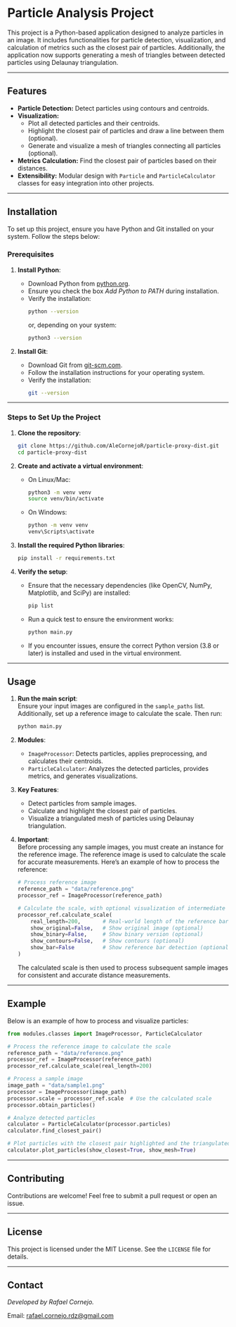 # Particle Analysis Project

This project is a Python-based application designed to analyze particles in an image. It includes functionalities for particle detection, visualization, and calculation of metrics such as the closest pair of particles. Additionally, the application now supports generating a mesh of triangles between detected particles using Delaunay triangulation.

---

## Features

- **Particle Detection:** Detect particles using contours and centroids.
- **Visualization:** 
  - Plot all detected particles and their centroids.
  - Highlight the closest pair of particles and draw a line between them (optional).
  - Generate and visualize a mesh of triangles connecting all particles (optional).
- **Metrics Calculation:** Find the closest pair of particles based on their distances.
- **Extensibility:** Modular design with `Particle` and `ParticleCalculator` classes for easy integration into other projects.

---

## Installation

To set up this project, ensure you have Python and Git installed on your system. Follow the steps below:

### Prerequisites

1. **Install Python**:
   - Download Python from [python.org](https://www.python.org/downloads/).
   - Ensure you check the box *Add Python to PATH* during installation.
   - Verify the installation:
     ```bash
     python --version
     ```
     or, depending on your system:
     ```bash
     python3 --version
     ```

2. **Install Git**:
   - Download Git from [git-scm.com](https://git-scm.com/).
   - Follow the installation instructions for your operating system.
   - Verify the installation:
     ```bash
     git --version
     ```

---

### Steps to Set Up the Project

1. **Clone the repository**:
   ```bash
   git clone https://github.com/AleCornejoR/particle-proxy-dist.git
   cd particle-proxy-dist
   ```

2. **Create and activate a virtual environment**:
   - On Linux/Mac:
     ```bash
     python3 -m venv venv
     source venv/bin/activate
     ```
   - On Windows:
     ```bash
     python -m venv venv
     venv\Scripts\activate
     ```

3. **Install the required Python libraries**:
   ```bash
   pip install -r requirements.txt
   ```

4. **Verify the setup**:
   - Ensure that the necessary dependencies (like OpenCV, NumPy, Matplotlib, and SciPy) are installed:
     ```bash
     pip list
     ```
   - Run a quick test to ensure the environment works:
     ```bash
     python main.py
     ```
   - If you encounter issues, ensure the correct Python version (3.8 or later) is installed and used in the virtual environment.


---

## Usage

1. **Run the main script**:  
   Ensure your input images are configured in the `sample_paths` list. Additionally, set up a reference image to calculate the scale. Then run:
   ```bash
   python main.py
   ```

2. **Modules**:  
   - `ImageProcessor`: Detects particles, applies preprocessing, and calculates their centroids.
   - `ParticleCalculator`: Analyzes the detected particles, provides metrics, and generates visualizations.

3. **Key Features**:
   - Detect particles from sample images.
   - Calculate and highlight the closest pair of particles.
   - Visualize a triangulated mesh of particles using Delaunay triangulation.

4. **Important**:  
   Before processing any sample images, you must create an instance for the reference image. The reference image is used to calculate the scale for accurate measurements. Here’s an example of how to process the reference:

   ```python
   # Process reference image
   reference_path = "data/reference.png"
   processor_ref = ImageProcessor(reference_path)

   # Calculate the scale, with optional visualization of intermediate steps
   processor_ref.calculate_scale(
       real_length=200,       # Real-world length of the reference bar (e.g., in micrometers)
       show_original=False,   # Show original image (optional)
       show_binary=False,     # Show binary version (optional)
       show_contours=False,   # Show contours (optional)
       show_bar=False         # Show reference bar detection (optional)
   )
   ```
   The calculated scale is then used to process subsequent sample images for consistent and accurate distance measurements.


---

## Example

Below is an example of how to process and visualize particles:

```python
from modules.classes import ImageProcessor, ParticleCalculator

# Process the reference image to calculate the scale
reference_path = "data/reference.png"
processor_ref = ImageProcessor(reference_path)
processor_ref.calculate_scale(real_length=200)

# Process a sample image
image_path = "data/sample1.png"
processor = ImageProcessor(image_path)
processor.scale = processor_ref.scale  # Use the calculated scale
processor.obtain_particles()

# Analyze detected particles
calculator = ParticleCalculator(processor.particles)
calculator.find_closest_pair()

# Plot particles with the closest pair highlighted and the triangulated mesh
calculator.plot_particles(show_closest=True, show_mesh=True)
```


---

## Contributing

Contributions are welcome! Feel free to submit a pull request or open an issue.

---

## License

This project is licensed under the MIT License. See the `LICENSE` file for details.

---

## Contact

*Developed by Rafael Cornejo.*

Email: rafael.cornejo.rdz@gmail.com
